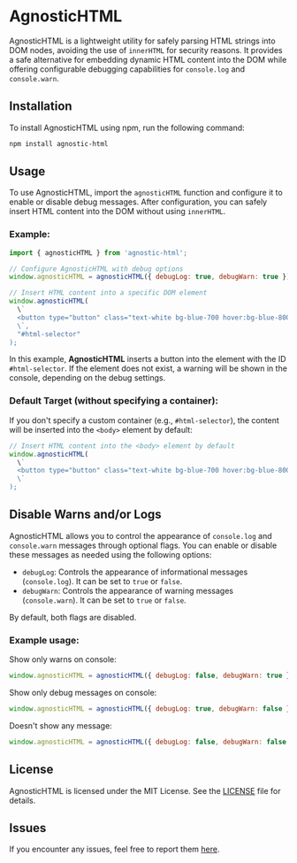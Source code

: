 
# AgnosticHTML

AgnosticHTML is a lightweight utility for safely parsing HTML strings into DOM nodes, avoiding the use of `innerHTML` for security reasons. It provides a safe alternative for embedding dynamic HTML content into the DOM while offering configurable debugging capabilities for `console.log` and `console.warn`.

## Installation

To install AgnosticHTML using npm, run the following command:

```bash
npm install agnostic-html
```

## Usage

To use AgnosticHTML, import the `agnosticHTML` function and configure it to enable or disable debug messages. After configuration, you can safely insert HTML content into the DOM without using `innerHTML`.

### Example:

```javascript
import { agnosticHTML } from 'agnostic-html';

// Configure AgnosticHTML with debug options
window.agnosticHTML = agnosticHTML({ debugLog: true, debugWarn: true });

// Insert HTML content into a specific DOM element
window.agnosticHTML(
  \`
  <button type="button" class="text-white bg-blue-700 hover:bg-blue-800 focus:ring-4 focus:ring-blue-300 font-medium rounded-lg text-sm px-5 py-2.5 me-2 mb-2 dark:bg-blue-600 dark:hover:bg-blue-700 focus:outline-none dark:focus:ring-blue-800">AgnosticHTML Button</button>
  \`,
  "#html-selector"
);
```

In this example, **AgnosticHTML** inserts a button into the element with the ID `#html-selector`. If the element does not exist, a warning will be shown in the console, depending on the debug settings.

### Default Target (without specifying a container):

If you don't specify a custom container (e.g., `#html-selector`), the content will be inserted into the `<body>` element by default:

```javascript
// Insert HTML content into the <body> element by default
window.agnosticHTML(
  \`
  <button type="button" class="text-white bg-blue-700 hover:bg-blue-800 focus:ring-4 focus:ring-blue-300 font-medium rounded-lg text-sm px-5 py-2.5 me-2 mb-2 dark:bg-blue-600 dark:hover:bg-blue-700 focus:outline-none dark:focus:ring-blue-800">AgnosticHTML Button</button>
  \`
);
```

## Disable Warns and/or Logs

AgnosticHTML allows you to control the appearance of `console.log` and `console.warn` messages through optional flags. You can enable or disable these messages as needed using the following options:

- `debugLog`: Controls the appearance of informational messages (`console.log`). It can be set to `true` or `false`.
- `debugWarn`: Controls the appearance of warning messages (`console.warn`). It can be set to `true` or `false`.

By default, both flags are disabled.

### Example usage:

Show only warns on console:
```javascript
window.agnosticHTML = agnosticHTML({ debugLog: false, debugWarn: true });
```

Show only debug messages on console:
```javascript
window.agnosticHTML = agnosticHTML({ debugLog: true, debugWarn: false });
```

Doesn't show any message:
```javascript
window.agnosticHTML = agnosticHTML({ debugLog: false, debugWarn: false });
```

## License

AgnosticHTML is licensed under the MIT License. See the [LICENSE](LICENSE) file for details.

## Issues

If you encounter any issues, feel free to report them [here](https://github.com/BansheeDevelopment/AgnosticHTML/issues).
